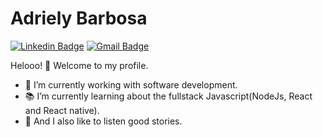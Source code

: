 # Adriely Barbosa

[![Linkedin Badge](https://img.shields.io/badge/-Adriely%20Barbosa-6633cc?style=flat-square&logo=Linkedin&logoColor=white&link=https://www.linkedin.com/in/adrielynara/)](https://www.linkedin.com/in/adrielynara/)
[![Gmail Badge](https://img.shields.io/badge/adriely.nara@gmail.com-6633cc?style=flat-square&logo=Gmail&logoColor=white&link=mailto:adriely.nara@gmail.com)](mailto:adriely.nara@gmail.com)

Helooo! :rocket: Welcome to my profile. 
- :art: I’m currently working with software development.
- :books: I’m currently learning about the fullstack Javascript(NodeJs, React and React native).
- :green_heart: And I also like to listen good stories.


<!--
**anfb/anfb** is a ✨ _special_ ✨ repository because its `README.md` (this file) appears on your GitHub profile.

Here are some ideas to get you started:

- 🔭 I’m currently working on ...
- 🌱 I’m currently learning ...
- 👯 I’m looking to collaborate on ...
- 🤔 I’m looking for help with ...
- 💬 Ask me about ...
- 📫 How to reach me: ...
- 😄 Pronouns: ...
- ⚡ Fun fact: ...
-->
